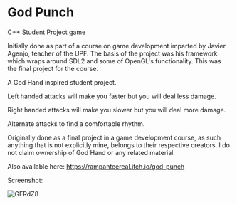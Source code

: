 # God Punch
 C++ Student Project game

Initially done as part of a course on game development imparted by Javier Agenjo, teacher of the UPF. The basis of the project was his framework which wraps around SDL2 and some of OpenGL's functionality. This was the final project for the course.

A God Hand inspired student project.

Left handed attacks will make you faster but you will deal less damage.

Right handed attacks will make you slower but you will deal more damage.

Alternate attacks to find a comfortable rhythm.

Originally done as a final project in a game development course, as such anything that is not explicitly mine, belongs to their respective creators. I do not claim ownership of God Hand or any related material.

Also available here:
https://rampantcereal.itch.io/god-punch

Screenshot:

![GFRdZ8](https://user-images.githubusercontent.com/12513993/177317247-0fbae4e2-9008-411b-b828-717bbee6c8b5.png)
